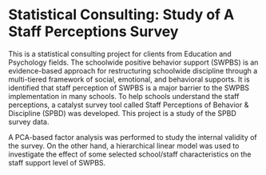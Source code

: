 # Statistical Consulting: Study of A Staff Perceptions Survey

This is a statistical consulting project for clients from Education and Psychology fields. The schoolwide positive behavior support (SWPBS) is an evidence-based approach for restructuring schoolwide
discipline through a multi-tiered framework of social, emotional, and behavioral supports. It is identified that staff perception of
SWPBS is a major barrier to the SWPBS implementation in many schools. To help schools understand
the staff perceptions, a catalyst
survey tool called Staff Perceptions of Behavior & Discipline (SPBD) was developed. This project is a study of the SPBD survey data.

A PCA-based factor analysis was performed to study the internal validity of the survey. On the other hand, a hierarchical linear
model was used to investigate the effect of some selected school/staff characteristics on the staff support level of SWPBS.

